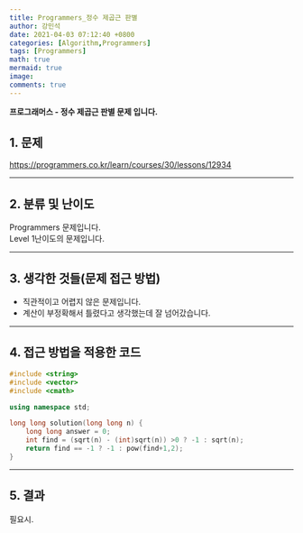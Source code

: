```yaml
---
title: Programmers_정수 제곱근 판별
author: 강민석
date: 2021-04-03 07:12:40 +0800
categories: [Algorithm,Programmers]
tags: [Programmers]
math: true
mermaid: true
image: 
comments: true
---
```


**프로그래머스 - 정수 제곱근 판별 문제 입니다.**

## 1. 문제
<https://programmers.co.kr/learn/courses/30/lessons/12934>






-----  

## 2. 분류 및 난이도

Programmers 문제입니다.  
Level 1난이도의 문제입니다.


-----  

## 3. 생각한 것들(문제 접근 방법)

- 직관적이고 어렵지 않은 문제입니다.
- 계산이 부정확해서 틀렸다고 생각했는데 잘 넘어갔습니다.

-----  

## 4. 접근 방법을 적용한 코드

```c++
#include <string>
#include <vector>
#include <cmath>

using namespace std;

long long solution(long long n) {
    long long answer = 0;
    int find = (sqrt(n) - (int)sqrt(n)) >0 ? -1 : sqrt(n);
    return find == -1 ? -1 : pow(find+1,2);
}
```

-----



## 5. 결과

필요시.














 
